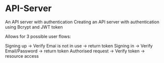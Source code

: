 # API-Server
An API server with authentication
Creating an API server with authentication using Bcrypt and JWT token

Allows for 3 possible user flows:

Signing up -> Verify Emai is not in use -> return token
Signing in -> Verify Email/Password -> return token
Authorised request -> Verify token -> resource access
